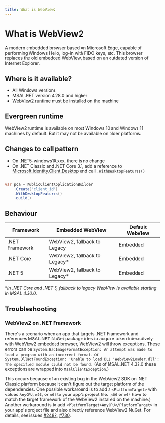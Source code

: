 ```yaml
---
title: What is WebView2
---
```


# What is WebView2

A modern embedded browser based on Microsoft Edge, capable of performing Windows Hello, log-in with FIDO keys, etc. This browser replaces the old embedded WebView, based on an outdated version of Internet Explorer.

## Where is it available?

- All Windows versions
- MSAL.NET version 4.28.0 and higher
- [WebView2 runtime](https://developer.microsoft.com/microsoft-edge/webview2/) must be installed on the machine 

## Evergreen runtime

WebView2 runtime is available on most Windows 10 and Windows 11 machines by default. But it may not be available on older platforms.

## Changes to call pattern

- On .NET5-windows10.xxx, there is no change
- On .NET Classic and .NET Core 3.1, add a reference to [Microsoft.Identity.Client.Desktop]( https://www.nuget.org/packages/Microsoft.Identity.Client.Desktop/) and call `.WithDesktopFeatures()`

```csharp

var pca = PublicClientApplicationBuilder
    .Create("client_id")
    .WithDesktopFeatures()
    .Build()
```

## Behaviour

|  Framework      | Embedded WebView              | Default WebView |
|-----------------|-------------------------------|-----------------|
|  .NET Framework | WebView2, fallback to Legacy  | Embedded |  
|  .NET Core      | WebView2, fallback to Legacy* | Embedded |
|  .NET 5         | WebView2, fallback to Legacy* | Embedded |

*_In .NET Core and .NET 5, fallback to legacy WebView is available starting in MSAL 4.30.0._

## Troubleshooting

### WebView2 on .NET Framework

There's a scenario when an app that targets .NET Framework and references MSAL.NET NuGet package tries to acquire token interactively with WebView2 embedded browser, WebView2 will throw exceptions. These errors can be `System.BadImageFormatException: An attempt was made to load a program with an incorrect format.` or `System.DllNotFoundException: 'Unable to load DLL 'WebView2Loader.dll': The specified module could not be found.` (As of MSAL.NET 4.32.0 these exceptions are wrapped into `MsalClientException`.)

This occurs because of an existing bug in the WebView2 SDK on .NET Classic platform because it can't figure out the target platform of the dependencies. One possible workaround is to add a `<PlatformTarget>` with values `AnyCPU`, `x86`, or `x64` to your app's project file. (`x86` or `x64` have to match the target framework of the WebView2 installed on the machine.) Another workaround is to add `<PlatformTarget>AnyCPU</PlatformTarget>` in your app's project file and also directly reference WebView2 NuGet. For details, see issues [#2482](https://github.com/AzureAD/microsoft-authentication-library-for-dotnet/issues/2482), [#730](https://github.com/MicrosoftEdge/WebView2Feedback/issues/730#issuecomment-803132248).
